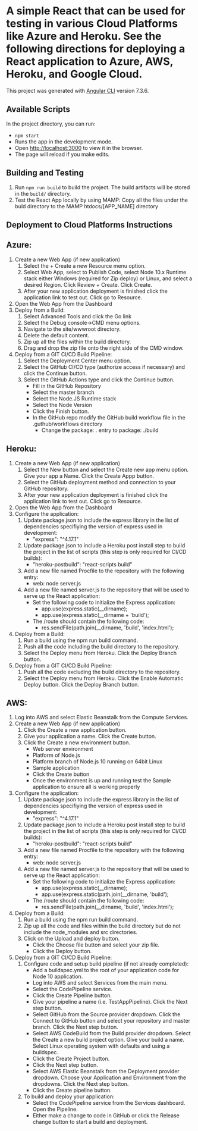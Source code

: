 # A simple React that can be used for testing in various Cloud Platforms like Azure and Heroku. See the following directions for deploying a React application to Azure, AWS, Heroku, and Google Cloud.
This project was generated with [Angular CLI](https://github.com/angular/angular-cli) version 7.3.6.

## Available Scripts
In the project directory, you can run:
  * `npm start`
  * Runs the app in the development mode.
  * Open [http://localhost:3000](http://localhost:3000) to view it in the browser.
  * The page will reload if you make edits.

## Building and Testing
1. Run `npm run build` to build the project. The build artifacts will be stored in the `build/` directory.
2. Test the React App locally by using MAMP: Copy all the files under the buld directory to the MAMP htdocs/[APP_NAME] directory

## Deployment to Cloud Platforms Instructions
## Azure:
1. Create a new Web App (if new application)
	1. Select the + Create a new Resource menu option.
	2. Select Web App, select to Publish Code, select Node 10.x Runtime stack either Windows (required for Zip deploy) or Linux, and select a desired Region. Click Review + Create. Click Create.
	3. After your new application deployment is finished click the application link to test out. Click go to Resource.
2. Open the Web App from the Dashboard
3. Deploy from a Build:
	1. Select Advanced Tools and click the Go link
	2. Select the Debug console->CMD menu options.
	3. Navigate to the site/wwwroot directory.
	4. Delete the default content.
	5. Zip up all the files within the build directory. 
	6. Drag and drop the zip file onto the right side of the CMD window.		 
4. Deploy from a GIT CI/CD Build Pipeline:
	1. Select the Deployment Center menu option.
	2. Select the GitHub CI/CD type (authorize access if necessary) and click the Continue button.
	3. Select the GitHub Actions type and click the Continue button.
		* Fill in the GitHub Repository
		* Select the master branch
		* Select the Node.JS Runtime stack
		* Select the Node Version
		* Click the Finish button.
		* In the GitHub repo modify the GitHub build workflow file in the .guthub/workflows directory
			* Change the package: . entry to package: ./build

## Heroku:
1. Create a new Web App (if new application)
    1. Select the New button and select the Create new app menu option. Give your app a Name. Click the Create Appp button.
    2. Select the GitHub deployment method and connection to your GitHub repository.
    3. After your new application deployment is finished click the application link to test out. Click go to Resource.
2. Open the Web App from the Dashboard
3. Configure the application:
    1. Update package.json to include the express library in the list of dependencies specifiying the version of express used in development:
        * "express": "^4.17.1"
    2. Update package.json to include a Heroku post install step to build the project in the list of scripts (this step is only required for CI/CD builds): 
		  * "heroku-postbuild": "react-scripts build"
	  3. Add a new file named Procfile to the repository with the following entry:
		  * web: node server.js
	  4. Add a new file named server.js to the repository that will be used to serve up the React application:
		  * Set the following code to initialize the Express application:
		  	* app.use(express.static(__dirname);
			* app.use(express.static(__dirname + 'build');
		  * The /route should contain the following code:
			* res.sendFile(path.join(__dirname, 'build', 'index.html');  
4. Deploy from a Build:
    1. Run a build using the npm run build command.
    2. Push all the code including the build directory to the repository.
    3. Select the Deploy menu from Heroku. Click the Deploy Branch button.
5. Deploy from a GIT CI/CD Build Pipeline:
    1. Push all the code excluding the build directory to the repository.
    2. Select the Deploy menu from Heroku. Click the Enable Automatic Deploy button. Click the Deploy Branch button.

## AWS:
1. Log into AWS and select Elastic Beanstalk from the Compute Services.
2. Create a new Web App (if new application)
	1. Click the Create a new application button.
	2. Give your application a name. Click the Create button.
	3. Click the Create a new environment button.
		* Web server environment
		* Platform of Node.js
		* Platform branch of Node.js 10 running on 64bit Linux
		* Sample application
		* Click the Create button
		* Once the environment is up and running test the Sample application to ensure all is working properly
3. Configure the application:
	1. Update package.json to include the express library in the list of dependencies specifiying the version of express used in development:
		* "express": "^4.17.1"
	2. Update package.json to include a Heroku post install step to build the project in the list of scripts (this step is only required for CI/CD builds): 
		* "heroku-postbuild": "react-scripts build"
	3. Add a new file named Procfile to the repository with the following entry:
		* web: node server.js
	4. Add a new file named server.js to the repository that will be used to serve up the React application:
		* Set the following code to initialize the Express application:
			* app.use(express.static(__dirname);
			* app.use(express.static(path.join(__dirname, 'build');
		* The /route should contain the following code:
			* res.sendFile(path.join(__dirname, 'build', 'index.html');  
4. Deploy from a Build:
	1. Run a build using the npm run build command.
	2. Zip up all the code and files within the build directory but do not include the node_modules and src directories.
	3. Click on the Upload and deploy button.
		* Click the Choose file button and select your zip file.
		* Click the Deploy button.
5. Deploy from a GIT CI/CD Build Pipeline:
	1. Configure code and setup build pipeline (if not already completed):
		* Add a buildspec.yml to the root of your application code for Node 10 application.
		* Log into AWS and select Services from the main menu.
		* Select the CodePipeline service.
		* Click the Create Pipeline button.
		* Give your pipeline a name (i.e. TestAppPipeline). Click the Next step button.
		* Select GitHub from the Source provider dropdown. Click the Connect to GitHub button and select your repository and master branch. Click the Next step button.
		* Select AWS CodeBuild from the Build provider dropdown. Select the Create a new build project option. Give your build a name. Select Linux operating system with defaults and using a buildspec.
		* Click the Create Project button.
		* Click the Next step button.
		* Select AWS Elastic Beanstalk from the Deployment provider dropdown. Choose your Application and Environment from the dropdowns. Click the Next step button.
		* Click the Create pipeline button.
	2.	To build and deploy your application:
		* Select the CodePipeline service from the Services dashboard. Open the Pipeline.
		* Either make a change to code in GitHub or click the Release change button to start a build and deployment.
